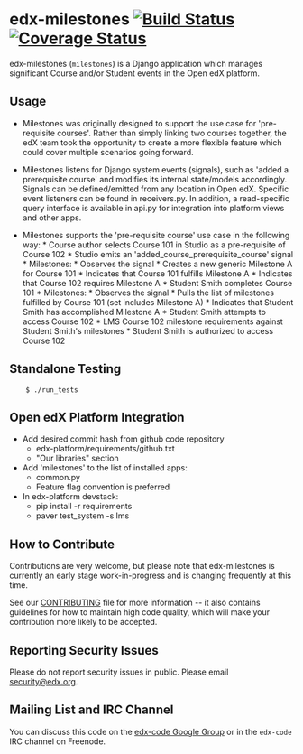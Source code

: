 edx-milestones [![Build Status](https://travis-ci.org/edx/edx-milestones.svg?branch=master)](https://travis-ci.org/edx/edx-milestones) [![Coverage Status](https://coveralls.io/repos/edx/edx-milestones/badge.png?branch=master)](https://coveralls.io/r/edx/edx-milestones?branch=master)
===================

edx-milestones (`milestones`) is a Django application which manages significant Course and/or Student events in the Open edX platform.

Usage
-----
*  Milestones was originally designed to support the use case for 'pre-requisite courses'.  Rather than simply linking two courses together, the edX team took the opportunity to create a more flexible feature which could cover multiple scenarios going forward.

*  Milestones listens for Django system events (signals), such as 'added a prerequisite course' and modifies its internal state/models accordingly.  Signals can be defined/emitted from any location in Open edX.  Specific event listeners can be found in receivers.py.  In addition, a read-specific query interface is available in api.py for integration into platform views and other apps.

*  Milestones supports the 'pre-requisite course' use case in the following way:
        * Course author selects Course 101 in Studio as a pre-requisite of Course 102
        * Studio emits an 'added_course_prerequisite_course' signal
        * Milestones:
                * Observes the signal
                * Creates a new generic Milestone A for Course 101
                * Indicates that Course 101 fulfills Milestone A
                * Indicates that Course 102 requires Milestone A
        * Student Smith completes Course 101
        * Milestones:
                * Observes the signal
                * Pulls the list of milestones fulfilled by Course 101 (set includes Milestone A)
                * Indicates that Student Smith has accomplished Milestone A
        * Student Smith attempts to access Course 102
                * LMS Course 102 milestone requirements against Student Smith's milestones
                * Student Smith is authorized to access Course 102

Standalone Testing
------------------

        $ ./run_tests


Open edX Platform Integration
-----------------------------
* Add desired commit hash from github code repository
    * edx-platform/requirements/github.txt
    * "Our libraries" section
* Add 'milestones' to the list of installed apps:
    * common.py
    * Feature flag convention is preferred
* In edx-platform devstack:
    * pip install -r requirements
    * paver test_system -s lms


How to Contribute
-----------------
Contributions are very welcome, but please note that edx-milestones is currently an
early stage work-in-progress and is changing frequently at this time.

See our
[CONTRIBUTING](https://github.com/edx/edx-platform/blob/master/CONTRIBUTING.rst)
file for more information -- it also contains guidelines for how to maintain
high code quality, which will make your contribution more likely to be accepted.


Reporting Security Issues
-------------------------
Please do not report security issues in public. Please email security@edx.org.


Mailing List and IRC Channel
----------------------------
You can discuss this code on the [edx-code Google Group](https://groups.google.com/forum/#!forum/edx-code) or in the
`edx-code` IRC channel on Freenode.
